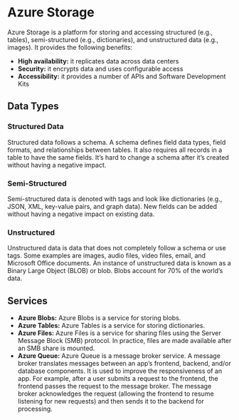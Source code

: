# Azure Storage
Azure Storage is a platform for storing and accessing structured (e.g., tables), semi-structured (e.g., dictionaries), and unstructured data (e.g., images). It provides the following benefits:
- **High availability:** it replicates data across data centers 
- **Security:** it encrypts data and uses configurable access
- **Accessibility:** it provides a number of APIs and Software Development Kits

## Data Types

### Structured Data
Structured data follows a schema. A schema defines field data types, field formats, and relationships between tables. It also requires all records in a table to have the same fields. It’s hard to change a schema after it’s created without having a negative impact. 

### Semi-Structured
Semi-structured data is denoted with tags and look like dictionaries (e.g., JSON, XML, key-value pairs, and graph data). New fields can be added without having a negative impact on existing data. 

### Unstructured
Unstructured data is data that does not completely follow a schema or use tags. Some examples are images, audio files, video files, email, and Microsoft Office documents. An instance of unstructured data is known as a Binary Large Object (BLOB) or blob. Blobs account for 70% of the world’s data. 

## Services
- **Azure Blobs:** Azure Blobs is a service for storing blobs. 
- **Azure Tables:** Azure Tables is a service for storing dictionaries. 
- **Azure Files:** Azure Files is a service for sharing files using the Server Message Block (SMB) protocol. In practice, files are made available after an SMB share is mounted.  
- **Azure Queue:** Azure Queue is a message broker service. A message broker translates messages between an app’s frontend, backend, and/or database components. It is used to improve the responsiveness of an app. For example, after a user submits a request to the frontend, the frontend passes the request to the message broker. The message broker acknowledges the request (allowing the frontend to resume listening for new requests) and then sends it to the backend for processing.
